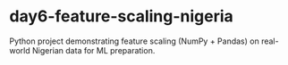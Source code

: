 # day6-feature-scaling-nigeria
Python project demonstrating feature scaling (NumPy + Pandas) on real-world Nigerian data for ML preparation.
